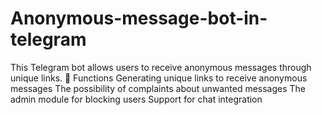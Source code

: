 # Anonymous-message-bot-in-telegram
This Telegram bot allows users to receive anonymous messages through unique links.  🚀 Functions Generating unique links to receive anonymous messages  The possibility of complaints about unwanted messages  The admin module for blocking users  Support for chat integration
